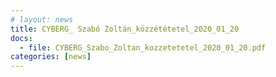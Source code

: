 ```yaml
---
# layout: news
title: CYBERG_ Szabó Zoltán_közzététetel_2020_01_20
docs:
  - file: CYBERG_Szabo_Zoltan_kozzetetetel_2020_01_20.pdf
categories: [news]
---
```

